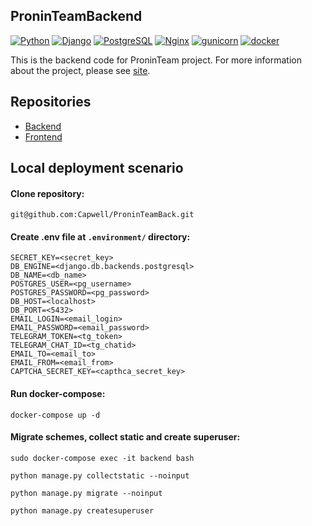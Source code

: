 ## ProninTeamBackend
[![Python](https://img.shields.io/badge/-Python-464646?style=flat-square&logo=Python)](https://www.python.org/)
[![Django](https://img.shields.io/badge/-Django-464646?style=flat-square&logo=Django)](https://www.djangoproject.com/)
[![PostgreSQL](https://img.shields.io/badge/-PostgreSQL-464646?style=flat-square&logo=PostgreSQL)](https://www.postgresql.org/)
[![Nginx](https://img.shields.io/badge/-NGINX-464646?style=flat-square&logo=NGINX)](https://nginx.org/ru/)
[![gunicorn](https://img.shields.io/badge/-gunicorn-464646?style=flat-square&logo=gunicorn)](https://gunicorn.org/)
[![docker](https://img.shields.io/badge/-Docker-464646?style=flat-square&logo=docker)](https://www.docker.com/)

This is the backend code for ProninTeam project. For more information about the project, please see [site](https://proninteam.ru/).

## <a name="repositories"></a>Repositories
- [Backend](https://github.com/Capwell/ProninTeamBack)
- [Frontend](https://github.com/Capwell/ProninTeamFront)

## <a name="local-deployment-scenarios"></a>Local deployment scenario
#### Clone repository:

```git@github.com:Capwell/ProninTeamBack.git```

#### Create .env file at `.environment/` directory:

```
SECRET_KEY=<secret_key>
DB_ENGINE=<django.db.backends.postgresql>
DB_NAME=<db_name>
POSTGRES_USER=<pg_username>
POSTGRES_PASSWORD=<pg_password>
DB_HOST=<localhost>
DB_PORT=<5432>
EMAIL_LOGIN=<email_login>
EMAIL_PASSWORD=<email_password>
TELEGRAM_TOKEN=<tg_token>
TELEGRAM_CHAT_ID=<tg_chatid>
EMAIL_TO=<email_to>
EMAIL_FROM=<email_from>
CAPTCHA_SECRET_KEY=<capthca_secret_key>
```
#### Run docker-compose:
```docker-compose up -d```

#### Migrate schemes, collect static and create superuser:
``` 
sudo docker-compose exec -it backend bash

python manage.py collectstatic --noinput
    
python manage.py migrate --noinput

python manage.py createsuperuser
```